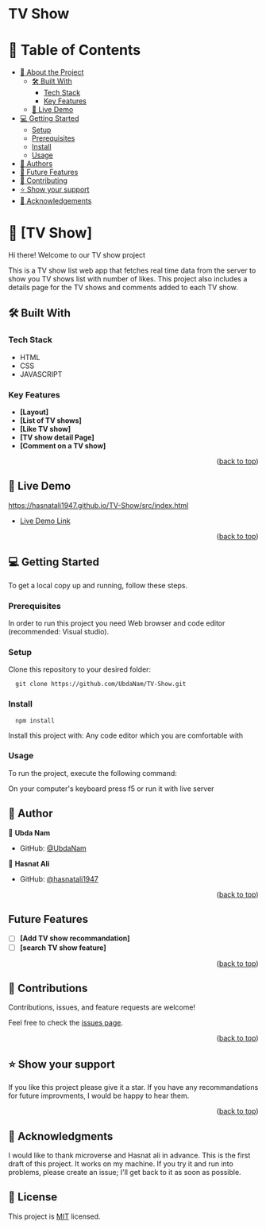 # TV Show
<a name="readme-top"></a>

<!-- TABLE OF CONTENTS -->

# 📗 Table of Contents

- [📖 About the Project](#about-project)
  - [🛠 Built With](#built-with)
    - [Tech Stack](#tech-stack)
    - [Key Features](#key-features)
  - [🚀 Live Demo](#live-demo)
- [💻 Getting Started](#getting-started)
  - [Setup](#setup)
  - [Prerequisites](#prerequisites)
  - [Install](#install)
  - [Usage](#usage)
- [👥 Authors](#authors)
- [🔭 Future Features](#future-features)
- [🤝 Contributing](#contributing)
- [⭐️ Show your support](#support)
- [🙏 Acknowledgements](#acknowledgements)

<!-- PROJECT DESCRIPTION -->

# 📖 [TV Show] <a name="about-project">
Hi there! Welcome to our TV show project</a>

This is a TV show list web app that fetches real time data from the server to show you TV shows list with number of likes. This project also includes a details page for the TV shows and comments added to each TV show.

## 🛠 Built With 

### Tech Stack 
- HTML
- CSS
- JAVASCRIPT

### Key Features 

- **[Layout]**
- **[List of TV shows]**
- **[Like TV show]**
- **[TV show detail Page]**
- **[Comment on a TV show]**

<p align="right">(<a href="#readme-top">back to top</a>)</p>

## 🚀 Live Demo <a name="live-demo"></a>
https://hasnatali1947.github.io/TV-Show/src/index.html
- [Live Demo Link](#)

<p align="right">(<a href="#readme-top">back to top</a>)</p>

<!-- GETTING STARTED -->

## 💻 Getting Started <a name="getting-started"></a>

To get a local copy up and running, follow these steps.

### Prerequisites

In order to run this project you need Web browser and code editor (recommended: Visual studio).

### Setup

Clone this repository to your desired folder:

``` snippet
  git clone https://github.com/UbdaNam/TV-Show.git
```

### Install

``` snippet
  npm install
```

Install this project with: Any code editor which you are comfortable with

### Usage

To run the project, execute the following command: 

On your computer's keyboard press f5 or run it with live server

<!-- AUTHORS -->

## 👥 Author <a name="authors"></a>

👤 **Ubda Nam**
- GitHub: [@UbdaNam](https://github.com/UbdaNam)

👤 **Hasnat Ali**
- GitHub: [@hasnatali1947](https://github.com/hasnatali1947)

<p align="right">(<a href="#readme-top">back to top</a>)</p>

<!-- FUTURE FEATURES -->
## Future Features

- [ ] **[Add TV show recommandation]**
- [ ] **[search TV show feature]**

<p align="right">(<a href="#readme-top">back to top</a>)</p>

<!-- CONTRIBUTING -->
## 🤝 Contributions

Contributions, issues, and feature requests are welcome!

Feel free to check the [issues page](https://github.com/UbdaNam/TV-Show/issues).

<p align="right">(<a href="#readme-top">back to top</a>)</p>

<!-- SUPPORT -->

## ⭐ Show your support <a name="support"></a>

If you like this project please give it a star. If you have any recommandations for future improvments, I would be happy to hear them.

<p align="right">(<a href="#readme-top">back to top</a>)</p>

<!-- ACKNOWLEDGEMENTS -->

## 🙏 Acknowledgments <a name="acknowledgements"></a>

I would like to thank microverse and Hasnat ali in advance. This is the first draft of this project. It works on my machine. If you try it and run into problems, please create an issue; I'll get back to it as soon as possible.

## 📝 License
This project is [MIT](./LICENSE) licensed.
